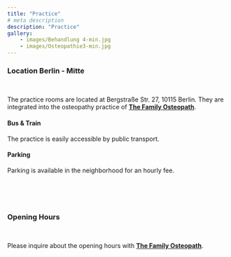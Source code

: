 ```yaml
---
title: "Practice"
# meta description
description: "Practice"
gallery: 
    - images/Behandlung 4-min.jpg
    - images/Osteopathie3-min.jpg
---
```


### Location Berlin - Mitte
<br>

The practice rooms are located at Bergstraße Str. 27, 10115 Berlin. They are integrated into the osteopathy practice of **[The Family Osteopath](https://the-family-osteopath.de "The Family Osteopath")**. 

#### Bus & Train
The practice is easily accessible by public transport.   

#### Parking  
Parking is available in the neighborhood for an hourly fee.

<br>
<br>
<br>


### Opening Hours
<br>

Please inquire about the opening hours with **[The Family Osteopath](https://the-family-osteopath.de "The Family Osteopath")**.

<br>